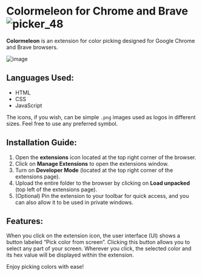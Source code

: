 
# Colormeleon for Chrome and Brave ![picker_48](https://github.com/user-attachments/assets/33801d8c-902b-4253-8c28-051c7b24d174)

**Colormeleon** is an extension for color picking designed for Google Chrome and Brave browsers.

![image](https://github.com/user-attachments/assets/eb56f80d-397d-4725-9092-225d6a149a66)

## Languages Used:
- HTML
- CSS
- JavaScript

The icons, if you wish, can be simple `.png` images used as logos in different sizes. Feel free to use any preferred symbol.

## Installation Guide:

1. Open the **extensions** icon located at the top right corner of the browser.
2. Click on **Manage Extensions** to open the extensions window.
3. Turn on **Developer Mode** (located at the top right corner of the extensions page).
4. Upload the entire folder to the browser by clicking on **Load unpacked** (top left of the extensions page).
5. (Optional) Pin the extension to your toolbar for quick access, and you can also allow it to be used in private windows.

## Features:

When you click on the extension icon, the user interface (UI) shows a button labeled “Pick color from screen”. Clicking this button allows you to select any part of your screen. Wherever you click, the selected color and its hex value will be displayed within the extension.

Enjoy picking colors with ease!
